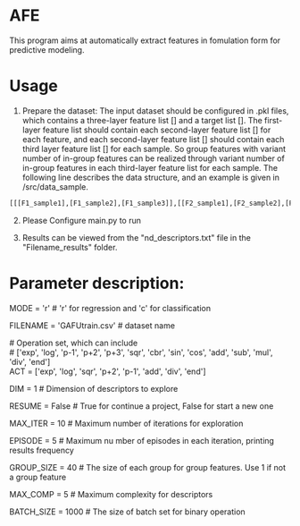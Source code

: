 # AFE

This program aims at automatically extract features in fomulation form for predictive modeling.

# Usage

1. Prepare the dataset: The input dataset should be configured in .pkl files, which contains a three-layer feature list [] and a target list []. The first-layer feature list should contain each second-layer feature list [] for each feature, and each second-layer feature list [] should contain each third layer feature list [] for each sample. So group features with variant number of in-group features can be realized through variant number of in-group features in each third-layer feature list for each sample. The following line describes the data structure, and an example is given in /src/data_sample.

```bash
[[[F1_sample1],[F1_sample2],[F1_sample3]],[[F2_sample1],[F2_sample2],[F2_sample3]],...], [target_sample1, target_sample2, target_sample3]
```
2. Please Configure main.py to run

3. Results can be viewed from the "nd_descriptors.txt" file in the "Filename_results" folder.

# Parameter description:

MODE = 'r'  # 'r' for regression and 'c' for classification  
  
FILENAME = 'GAFUtrain.csv'  # dataset name  
  
\# Operation set, which can include  
\# ['exp', 'log', 'p-1', 'p+2', 'p+3', 'sqr', 'cbr', 'sin', 'cos', 'add', 'sub', 'mul', 'div', 'end']  
ACT = ['exp', 'log', 'sqr', 'p+2', 'p-1', 'add', 'div', 'end']  
  
DIM = 1  # Dimension of descriptors to explore  
  
RESUME = False  # True for continue a project, False for start a new one  
  
MAX_ITER = 10  # Maximum number of iterations for exploration  
  
EPISODE = 5  # Maximum nu mber of episodes in each iteration, printing results frequency  
  
GROUP_SIZE = 40  # The size of each group for group features. Use 1 if not a group feature  
  
MAX_COMP = 5  # Maximum complexity for descriptors  
  
BATCH_SIZE = 1000  # The size of batch set for binary operation  
